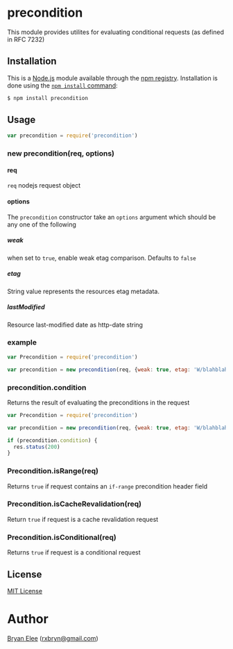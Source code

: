 # precondition

This module provides utilites for evaluating conditional requests (as defined in RFC 7232)

## Installation

This is a [Node.js](https://nodejs.org/en/) module available through the
[npm registry](https://www.npmjs.com/). Installation is done using the
[`npm install` command](https://docs.npmjs.com/getting-started/installing-npm-packages-locally):

```sh
$ npm install precondition
```
## Usage

```js
var precondition = require('precondition')
```
### new precondition(req, options)

#### req

`req` nodejs request object

#### options

The `precondition` constructor take an `options` argument which should be any one
of the following

##### weak
when set to `true`, enable weak etag comparison. Defaults to `false`

##### etag

String value represents the resources etag metadata.

##### lastModified

Resource last-modified date as http-date string

### example

```js
var Precondition = require('precondition')

var precondition = new precondition(req, {weak: true, etag: 'W/blahblahblah'})
```
### precondition.condition
Returns the result of evaluating the preconditions in the request

```js
var Precondition = require('precondition')

var precondition = new precondition(req, {weak: true, etag: 'W/blahblahblah'})

if (precondition.condition) {
  res.status(200)
}
```
### Precondition.isRange(req)

Returns `true` if request contains an `if-range` precondition header field

### Precondition.isCacheRevalidation(req)

Return `true` if request is a cache revalidation request

### Precondition.isConditional(req)

Returns `true` if request is a conditional request


## License

[MIT License](http://www.opensource.org/licenses/mit-license.php)

# Author

[Bryan Elee](https://github.com/rxbryan) ([rxbryn@gmail.com](mailto:rxbryn@gmail.com))